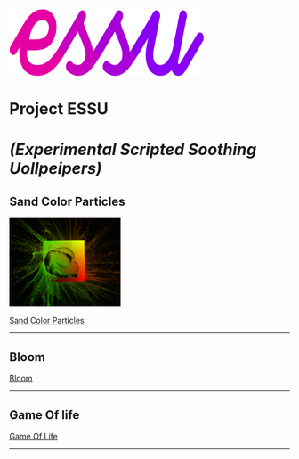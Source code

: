 <img src="/assets/images/readme/essu-logo2.svg" alt="drawing" width="350" height="120"/>

# Project ESSU
# _(Experimental Scripted Soothing Uollpeipers)_

## Sand Color Particles
<img src="/assets/images/readme/gpuParticles.png" alt="drawing" width="200"/>


<a href="https://drs-wallpapers.netlify.app/?scene=gpuParticles&sqCount=600" target="_blank">Sand Color Particles</a>

---
## Bloom
<a href="https://drs-wallpapers.netlify.app/?scene=bloom" target="_blank">Bloom</a>

---
## Game Of life

<a href="https://drs-wallpapers.netlify.app/?scene=gameOfLife" target="_blank">Game Of Life</a>

---
